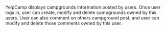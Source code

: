YelpCamp displays campgrounds information posted by users.  Once user logs in, user can create, modify and delete campgrounds owned by this users.  User can also comment on others campground post, and user can modify and delete those comments owned by this user.